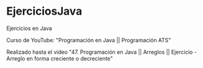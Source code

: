 # EjerciciosJava
Ejercicios en Java 

Curso de YouTube: "Programación en Java || Programación ATS"

Realizado hasta el video "47. Programación en Java || Arreglos || Ejercicio - Arreglo en forma creciente o decreciente"
